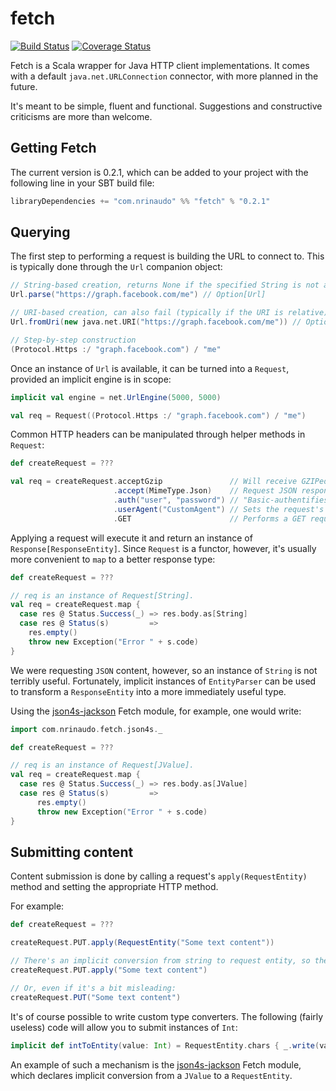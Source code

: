 # fetch

[![Build Status](https://travis-ci.org/nrinaudo/fetch.svg?branch=master)](https://travis-ci.org/nrinaudo/fetch) [![Coverage Status](https://coveralls.io/repos/nrinaudo/fetch/badge.svg)](https://coveralls.io/r/nrinaudo/fetch)

Fetch is a Scala wrapper for Java HTTP client implementations. It comes with a default `java.net.URLConnection`
connector, with more planned in the future.

It's meant to be simple, fluent and functional. Suggestions and constructive criticisms are more than welcome.



## Getting Fetch

The current version is 0.2.1, which can be added to your project with the following line in your SBT build file:

```scala
libraryDependencies += "com.nrinaudo" %% "fetch" % "0.2.1"
```


## Querying

The first step to performing a request is building the URL to connect to. This is typically done through the `Url`
companion object:

```scala
// String-based creation, returns None if the specified String is not a valid URL.
Url.parse("https://graph.facebook.com/me") // Option[Url]

// URI-based creation, can also fail (typically if the URI is relative).
Url.fromUri(new java.net.URI("https://graph.facebook.com/me")) // Option[Url]

// Step-by-step construction
(Protocol.Https :/ "graph.facebook.com") / "me"
```

Once an instance of `Url` is available, it can be turned into a `Request`, provided an implicit engine is in scope:
```scala
implicit val engine = net.UrlEngine(5000, 5000)

val req = Request((Protocol.Https :/ "graph.facebook.com") / "me")
```

Common HTTP headers can be manipulated through helper methods in `Request`:
```scala
def createRequest = ???

val req = createRequest.acceptGzip               // Will receive GZIPed content if the remote server supports it
                       .accept(MimeType.Json)    // Request JSON responses
                       .auth("user", "password") // "Basic-authentifies" as user
                       .userAgent("CustomAgent") // Sets the request's user agent.
                       .GET                      // Performs a GET request.
```

Applying a request will execute it and return an instance of `Response[ResponseEntity]`. Since `Request` is a functor,
however, it's usually more convenient to `map` to a better response type:

```scala
def createRequest = ???

// req is an instance of Request[String].
val req = createRequest.map {
  case res @ Status.Success(_) => res.body.as[String]
  case res @ Status(s)         =>
    res.empty()
    throw new Exception("Error " + s.code)
}
```

We were requesting `JSON` content, however, so an instance of `String` is not terribly useful. Fortunately, implicit
instances of `EntityParser` can be used to transform a `ResponseEntity` into a more immediately useful type.

Using the [json4s-jackson](json4s-jackson) Fetch module, for example, one would write:

```scala
import com.nrinaudo.fetch.json4s._

def createRequest = ???

// req is an instance of Request[JValue].
val req = createRequest.map {
  case res @ Status.Success(_) => res.body.as[JValue]
  case res @ Status(s)         =>
      res.empty()
      throw new Exception("Error " + s.code)
}
```




## Submitting content

Content submission is done by calling a request's `apply(RequestEntity)` method and setting the appropriate HTTP method.

For example:
```scala
def createRequest = ???

createRequest.PUT.apply(RequestEntity("Some text content"))

// There's an implicit conversion from string to request entity, so the previous line can also be written as:
createRequest.PUT.apply("Some text content")

// Or, even if it's a bit misleading:
createRequest.PUT("Some text content")
```

It's of course possible to write custom type converters. The following (fairly useless) code will allow you to submit
instances of `Int`:
```scala
implicit def intToEntity(value: Int) = RequestEntity.chars { _.write(value.toString) }
```

An example of such a mechanism is the [json4s-jackson](json4s-jackson) Fetch module, which declares
implicit conversion from a `JValue` to a `RequestEntity`.



